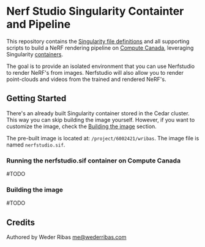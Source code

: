 # Nerf Studio Singularity Containter and Pipeline

This repository contains the [Singularity file definitions](https://docs.sylabs.io/guides/3.8/user-guide/definition_files.html) and all supporting scripts to build a NeRF rendering pipeline on [Compute Canada](https://docs.alliancecan.ca/wiki/Technical_documentation), leveraging Singularity [containers](https://docs.sylabs.io/guides/3.8/user-guide/index.html).

The goal is to provide an isolated environment that you can use Nerfstudio to render NeRF's from images. Nerfstudio will also allow you to render point-clouds and videos from the trained and rendered NeRF's.

## Getting Started

There's an already built Singularity container stored in the Cedar cluster. This way you can skip building the image yourself. However, if you want to customize the image, check the [Building the image](#building-the-image) section.

The pre-built image is located at: `/project/6002421/wribas`. The image file is named `nerfstudio.sif`.

### Running the nerfstudio.sif container on Compute Canada

#TODO

### Building the image

#TODO

## Credits

Authored by Weder Ribas <me@wederribas.com>
